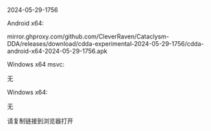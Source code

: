 2024-05-29-1756

Android x64:

mirror.ghproxy.com/github.com/CleverRaven/Cataclysm-DDA/releases/download/cdda-experimental-2024-05-29-1756/cdda-android-x64-2024-05-29-1756.apk

Windows x64 msvc:

无

Windows x64:

无

请复制链接到浏览器打开

